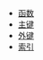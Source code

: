 * [函数](https://weread.qq.com/web/reader/bd032100721bc56bbd056ffk16732dc0161679091c5aeb1)
* [主键](https://weread.qq.com/web/reader/bd032100721bc56bbd056ffk16732dc0161679091c5aeb1)
* [外键](https://weread.qq.com/web/reader/bd032100721bc56bbd056ffk16732dc0161679091c5aeb1)
* [索引](https://weread.qq.com/web/reader/bd032100721bc56bbd056ffk16732dc0161679091c5aeb1)
